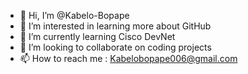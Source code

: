 - 👋 Hi, I’m @Kabelo-Bopape
- 👀 I’m interested in learning more about GitHub
- 🌱 I’m currently learning Cisco DevNet 
- 💞️ I’m looking to collaborate on coding projects
- 📫 How to reach me : Kabelobopape006@gmail.com

<!---
Kabelo-Bopape/Kabelo-Bopape is a ✨ special ✨ repository because its `README.md` (this file) appears on your GitHub profile.
You can click the Preview link to take a look at your changes.
--->

